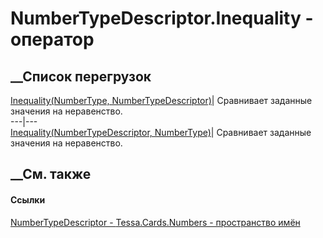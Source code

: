 # NumberTypeDescriptor.Inequality - оператор
##  __Список перегрузок
[Inequality(NumberType,
NumberTypeDescriptor)](M_Tessa_Cards_Numbers_NumberTypeDescriptor_op_Inequality.htm)|
Сравнивает заданные значения на неравенство.  
---|---  
[Inequality(NumberTypeDescriptor,
NumberType)](M_Tessa_Cards_Numbers_NumberTypeDescriptor_op_Inequality_1.htm)|
Сравнивает заданные значения на неравенство.  
##  __См. также
#### Ссылки
[NumberTypeDescriptor - ](T_Tessa_Cards_Numbers_NumberTypeDescriptor.htm)
[Tessa.Cards.Numbers - пространство имён](N_Tessa_Cards_Numbers.htm)
